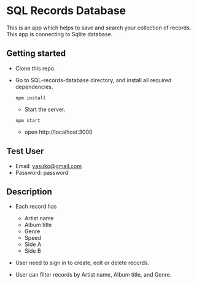 # SQL Records Database

This is an app which helps to save and search your collection of records.
This app is connecting to Sqlite database.


## Getting started

* Clone this repo.

* Go to SQL-records-database directory, and install all required dependencies.

  `npm install`

  * Start the server.

  `npm start`

  * open http://localhost:3000
  
  
## Test User

* Email: yasuko@gmail.com
* Password: password


## Description

* Each record has
  * Artist name
  * Album title
  * Genre
  * Speed
  * Side A
  * Side B

* User need to sign in to create, edit or delete records.

* User can filter records by Artist name, Album title, and Genre.
